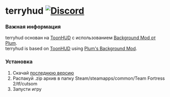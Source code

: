 # terryhud [![Discord][discordImg]][discordLink]
[discordImg]: https://img.shields.io/discord/481441938118279180.svg?label=Discord&logo=discord&style=social
[discordLink]: https://discord.gg/SKzuWkt
### Важная информация
terryhud основан на [ToonHUD](https://toonhud.com) с использованием [Background Mod от Plum](https://gamebanana.com/guis/34555).  
terryhud is based on [ToonHUD](https://toonhud.com) using [Plum's Background Mod](https://gamebanana.com/guis/34555).
### Установка
1. Скачай [последнюю версию](https://github.com/T3RRY4/terryhud/archive/master.zip)
2. Распакуй .zip архив в папку Steam/steamapps/common/Team Fortress 2/tf/cutsom
3. Запусти игру
